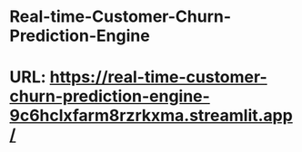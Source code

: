 # Real-time-Customer-Churn-Prediction-Engine

# URL: https://real-time-customer-churn-prediction-engine-9c6hclxfarm8rzrkxma.streamlit.app/
